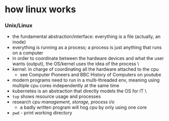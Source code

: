# how linux works
### Unix/Linux 
 * the fundamental abstraction/interface: everything is a file (actually, an inode)
 * everything is running as a process; a process is just anything that runs on a computer
 * in order to coordinate between the hardware devices and what the user wants (output), the OS/kernel uses the idea of the process
 \
 * kernel: in charge of coordinating all the hardware attached to the cpu
    * see Computer Pioneers and BBC History of Computers on youtube
 * modern programs need to run in a multi-threaded env, meaning using multiple cpu cores independently at the same time
 * kubernetes is an abstraction that directly models the OS for IT 
\
* `top` shows resource usage and processes
* research _cpu management, storage, process i/o_
    * a badly written program will hog cpu by only using one core
* `pwd` - print working directory
